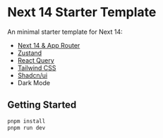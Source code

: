# Next 14 Starter Template

An minimal starter template for Next 14:

- [Next 14 & App Router](https://nextjs.org/docs)
- [Zustand](https://docs.pmnd.rs/zustand/getting-started/introduction)
- [React Query](https://tanstack.com/query/latest/docs/react/overview)
- [Tailwind CSS](https://tailwindcss.com/docs/installation)
- [Shadcn/ui](https://ui.shadcn.com/docs)
- Dark Mode

## Getting Started

```bash
pnpm install
pnpm run dev
```
